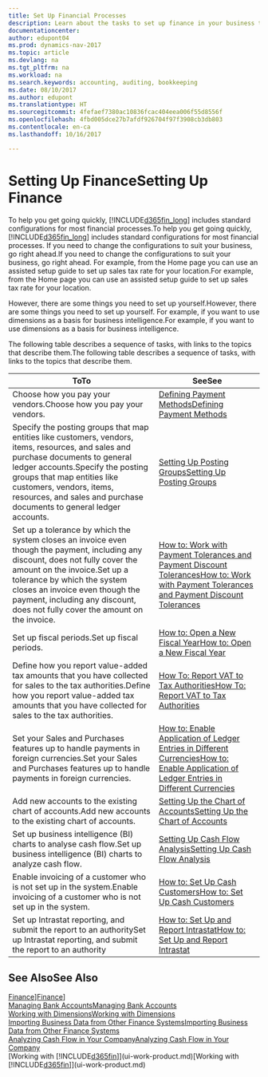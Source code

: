 ```yaml
---
title: Set Up Financial Processes
description: Learn about the tasks to set up finance in your business to suit all your accounting, auditing, or bookkeeping needs.
documentationcenter: 
author: edupont04
ms.prod: dynamics-nav-2017
ms.topic: article
ms.devlang: na
ms.tgt_pltfrm: na
ms.workload: na
ms.search.keywords: accounting, auditing, bookkeeping
ms.date: 08/10/2017
ms.author: edupont
ms.translationtype: HT
ms.sourcegitcommit: 4fefaef7380ac10836fcac404eea006f55d8556f
ms.openlocfilehash: 4fbd005dce27b7afdf926704f97f3908cb3db803
ms.contentlocale: en-ca
ms.lasthandoff: 10/16/2017

---
```

# <a name="setting-up-finance"></a><span data-ttu-id="24928-103">Setting Up Finance</span><span class="sxs-lookup"><span data-stu-id="24928-103">Setting Up Finance</span></span>
<span data-ttu-id="24928-104">To help you get going quickly, [!INCLUDE[d365fin_long](includes/d365fin_long_md.md)] includes standard configurations for most financial processes.</span><span class="sxs-lookup"><span data-stu-id="24928-104">To help you get going quickly, [!INCLUDE[d365fin_long](includes/d365fin_long_md.md)] includes standard configurations for most financial processes.</span></span> <span data-ttu-id="24928-105">If you need to change the configurations to suit your business, go right ahead.</span><span class="sxs-lookup"><span data-stu-id="24928-105">If you need to change the configurations to suit your business, go right ahead.</span></span> <span data-ttu-id="24928-106">For example, from the Home page you can use an assisted setup guide to set up sales tax rate for your location.</span><span class="sxs-lookup"><span data-stu-id="24928-106">For example, from the Home page you can use an assisted setup guide to set up sales tax rate for your location.</span></span>  

<span data-ttu-id="24928-107">However, there are some things you need to set up yourself.</span><span class="sxs-lookup"><span data-stu-id="24928-107">However, there are some things you need to set up yourself.</span></span> <span data-ttu-id="24928-108">For example, if you want to use dimensions as a basis for business intelligence.</span><span class="sxs-lookup"><span data-stu-id="24928-108">For example, if you want to use dimensions as a basis for business intelligence.</span></span>  

<span data-ttu-id="24928-109">The following table describes a sequence of tasks, with links to the topics that describe them.</span><span class="sxs-lookup"><span data-stu-id="24928-109">The following table describes a sequence of tasks, with links to the topics that describe them.</span></span>

| <span data-ttu-id="24928-110">To</span><span class="sxs-lookup"><span data-stu-id="24928-110">To</span></span> | <span data-ttu-id="24928-111">See</span><span class="sxs-lookup"><span data-stu-id="24928-111">See</span></span> |
| --- | --- |
| <span data-ttu-id="24928-112">Choose how you pay your vendors.</span><span class="sxs-lookup"><span data-stu-id="24928-112">Choose how you pay your vendors.</span></span> |[<span data-ttu-id="24928-113">Defining Payment Methods</span><span class="sxs-lookup"><span data-stu-id="24928-113">Defining Payment Methods</span></span>](finance-payment-methods.md) |
| <span data-ttu-id="24928-114">Specify the posting groups that map entities like customers, vendors, items, resources, and sales and purchase documents to general ledger accounts.</span><span class="sxs-lookup"><span data-stu-id="24928-114">Specify the posting groups that map entities like customers, vendors, items, resources, and sales and purchase documents to general ledger accounts.</span></span> |[<span data-ttu-id="24928-115">Setting Up Posting Groups</span><span class="sxs-lookup"><span data-stu-id="24928-115">Setting Up Posting Groups</span></span>](finance-posting-groups.md)|
|<span data-ttu-id="24928-116">Set up a tolerance by which the system closes an invoice even though the payment, including any discount, does not fully cover the amount on the invoice.</span><span class="sxs-lookup"><span data-stu-id="24928-116">Set up a tolerance by which the system closes an invoice even though the payment, including any discount, does not fully cover the amount on the invoice.</span></span>|[<span data-ttu-id="24928-117">How to: Work with Payment Tolerances and Payment Discount Tolerances</span><span class="sxs-lookup"><span data-stu-id="24928-117">How to: Work with Payment Tolerances and Payment Discount Tolerances</span></span>](finance-payment-tolerance-and-payment-discount-tolerance.md)|
| <span data-ttu-id="24928-118">Set up fiscal periods.</span><span class="sxs-lookup"><span data-stu-id="24928-118">Set up fiscal periods.</span></span> |[<span data-ttu-id="24928-119">How to: Open a New Fiscal Year</span><span class="sxs-lookup"><span data-stu-id="24928-119">How to: Open a New Fiscal Year</span></span>](finance-how-open-new-fiscal-year.md) |
| <span data-ttu-id="24928-120">Define how you report value-added tax amounts that you have collected for sales to the tax authorities.</span><span class="sxs-lookup"><span data-stu-id="24928-120">Define how you report value-added tax amounts that you have collected for sales to the tax authorities.</span></span> |[<span data-ttu-id="24928-121">How To: Report VAT to Tax Authorities</span><span class="sxs-lookup"><span data-stu-id="24928-121">How To: Report VAT to Tax Authorities</span></span>](finance-how-report-vat.md)|
| <span data-ttu-id="24928-122">Set your Sales and Purchases features up to handle payments in foreign currencies.</span><span class="sxs-lookup"><span data-stu-id="24928-122">Set your Sales and Purchases features up to handle payments in foreign currencies.</span></span>|[<span data-ttu-id="24928-123">How to: Enable Application of Ledger Entries in Different Currencies</span><span class="sxs-lookup"><span data-stu-id="24928-123">How to: Enable Application of Ledger Entries in Different Currencies</span></span>](finance-how-enable-application-ledger-entries-different-currencies.md)
| <span data-ttu-id="24928-124">Add new accounts to the existing chart of accounts.</span><span class="sxs-lookup"><span data-stu-id="24928-124">Add new accounts to the existing chart of accounts.</span></span> |[<span data-ttu-id="24928-125">Setting Up the Chart of Accounts</span><span class="sxs-lookup"><span data-stu-id="24928-125">Setting Up the Chart of Accounts</span></span>](finance-setup-chart-accounts.md) |
| <span data-ttu-id="24928-126">Set up business intelligence (BI) charts to analyse cash flow.</span><span class="sxs-lookup"><span data-stu-id="24928-126">Set up business intelligence (BI) charts to analyze cash flow.</span></span> |[<span data-ttu-id="24928-127">Setting Up Cash Flow Analysis</span><span class="sxs-lookup"><span data-stu-id="24928-127">Setting Up Cash Flow Analysis</span></span>](finance-setup-cash-flow-analyses.md) |
|<span data-ttu-id="24928-128">Enable invoicing of a customer who is not set up in the system.</span><span class="sxs-lookup"><span data-stu-id="24928-128">Enable invoicing of a customer who is not set up in the system.</span></span>|[<span data-ttu-id="24928-129">How to: Set Up Cash Customers</span><span class="sxs-lookup"><span data-stu-id="24928-129">How to: Set Up Cash Customers</span></span>](finance-how-to-set-up-cash-customers.md)|
| <span data-ttu-id="24928-130">Set up Intrastat reporting, and submit the report to an authority</span><span class="sxs-lookup"><span data-stu-id="24928-130">Set up Intrastat reporting, and submit the report to an authority</span></span> | [<span data-ttu-id="24928-131">How to: Set Up and Report Intrastat</span><span class="sxs-lookup"><span data-stu-id="24928-131">How to: Set Up and Report Intrastat</span></span>](finance-how-setup-report-intrastat.md)|

## <a name="see-also"></a><span data-ttu-id="24928-132">See Also</span><span class="sxs-lookup"><span data-stu-id="24928-132">See Also</span></span>
<span data-ttu-id="24928-133">[Finance](finance.md)]</span><span class="sxs-lookup"><span data-stu-id="24928-133">[Finance](finance.md)]</span></span>  
[<span data-ttu-id="24928-134">Managing Bank Accounts</span><span class="sxs-lookup"><span data-stu-id="24928-134">Managing Bank Accounts</span></span>](bank-manage-bank-accounts.md)  
[<span data-ttu-id="24928-135">Working with Dimensions</span><span class="sxs-lookup"><span data-stu-id="24928-135">Working with Dimensions</span></span>](finance-dimensions.md)  
[<span data-ttu-id="24928-136">Importing Business Data from Other Finance Systems</span><span class="sxs-lookup"><span data-stu-id="24928-136">Importing Business Data from Other Finance Systems</span></span>](upload-data.md)  
[<span data-ttu-id="24928-137">Analyzing Cash Flow in Your Company</span><span class="sxs-lookup"><span data-stu-id="24928-137">Analyzing Cash Flow in Your Company</span></span>](finance-analyze-cash-flow.md)  
<span data-ttu-id="24928-138">[Working with [!INCLUDE[d365fin](includes/d365fin_md.md)]](ui-work-product.md)</span><span class="sxs-lookup"><span data-stu-id="24928-138">[Working with [!INCLUDE[d365fin](includes/d365fin_md.md)]](ui-work-product.md)</span></span>  

## 


